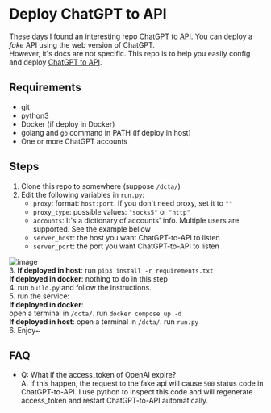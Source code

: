 # Deploy ChatGPT to API
These days I found an interesting repo [ChatGPT to API](https://github.com/acheong08/ChatGPT-to-API). You can deploy a *fake* API using the web version of ChatGPT.  
However, it's docs are not specific. This repo is to help you easily config and deploy [ChatGPT to API](https://github.com/acheong08/ChatGPT-to-API).  

## Requirements
- git  
- python3  
- Docker (if deploy in Docker)  
- golang and `go` command in PATH (if deploy in host)  
- One or more ChatGPT accounts  

## Steps
1. Clone this repo to somewhere (suppose `/dcta/`)  
2. Edit the following variables in `run.py`:  
   - `proxy`: format: `host:port`. If you don't need proxy, set it to `""`  
   - `proxy_type`: possible values: `"socks5"` or `"http"`  
   - `accounts`: It's a dictionary of accounts' info. Multiple users are supported. See the example bellow  
   - `server_host`: the host you want ChatGPT-to-API to listen  
   - `server_port`: the port you want ChatGPT-to-API to listen  

![image](https://github.com/Geniucker/Deploy-ChatGPT-to-API/assets/61449208/73dc990a-a1f2-4c29-99bd-fbfba1077ee1)  
3. **If deployed in host**: run `pip3 install -r requirements.txt`  
   **If deployed in docker**: nothing to do in this step  
4. run `build.py` and follow the instructions.  
5. run the service:  
   **If deployed in docker**:  
   open a terminal in `/dcta/`. run `docker compose up -d`  
   **If deployed in host**:
   open a terminal in `/dcta/`. run `run.py`  
6. Enjoy~

## FAQ
- Q: What if the access_token of OpenAI expire?  
  A: If this happen, the request to the fake api will cause `500` status code in ChatGPT-to-API. I use python to inspect this code and will regenerate access_token and restart ChatGPT-to-API automatically.  
